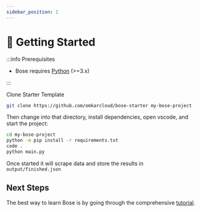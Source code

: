 ```yaml
---
sidebar_position: 1
---
```


# 🚀 Getting Started

:::info Prerequisites

- Bose requires [Python](https://www.python.org/) (>=3.x)

:::

Clone Starter Template

```bash
git clone https://github.com/omkarcloud/bose-starter my-bose-project
```

Then change into that directory, install dependencies, open vscode, and start the project:

```bash
cd my-bose-project
python -m pip install -r requirements.txt
code .
python main.py
```

<!-- Once started it will scrape google search for "bose web scraping framework" keyword and store the results in `output/finished.json` -->
Once started it will scrape data and store the results in `output/finished.json`
<!-- ![Result](./img/google-scraping.png) -->

## Next Steps

The best way to learn Bose is by going through the comprehensive [tutorial](tutorial.md).